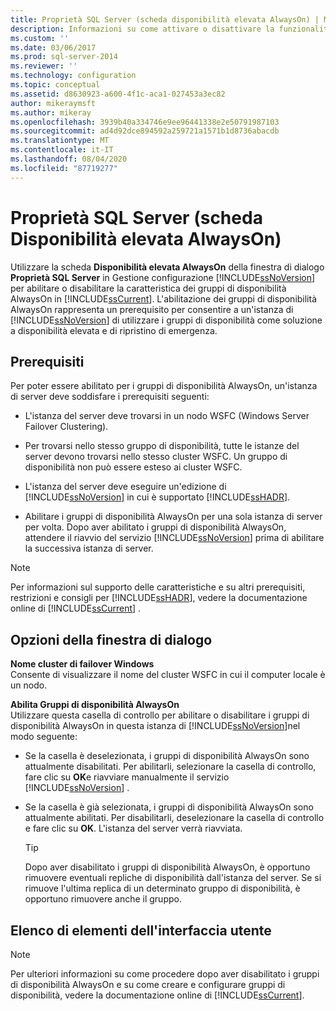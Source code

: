 ```yaml
---
title: Proprietà SQL Server (scheda disponibilità elevata AlwaysOn) | Microsoft Docs
description: Informazioni su come attivare o disattivare la funzionalità Gruppi di disponibilità AlwaysOn in SQL Server 2014. Visualizzare i prerequisiti che l'istanza del server deve soddisfare per questa funzionalità.
ms.custom: ''
ms.date: 03/06/2017
ms.prod: sql-server-2014
ms.reviewer: ''
ms.technology: configuration
ms.topic: conceptual
ms.assetid: d8630923-a600-4f1c-aca1-027453a3ec82
author: mikeraymsft
ms.author: mikeray
ms.openlocfilehash: 3939b40a334746e9ee96441338e2e50791987103
ms.sourcegitcommit: ad4d92dce894592a259721a1571b1d8736abacdb
ms.translationtype: MT
ms.contentlocale: it-IT
ms.lasthandoff: 08/04/2020
ms.locfileid: "87719277"
---
```

# <a name="sql-server-properties-alwayson-high-availability-tab"></a>Proprietà SQL Server (scheda Disponibilità elevata AlwaysOn)
  Utilizzare la scheda **Disponibilità elevata AlwaysOn** della finestra di dialogo **Proprietà SQL Server** in Gestione configurazione [!INCLUDE[ssNoVersion](../../includes/ssnoversion-md.md)] per abilitare o disabilitare la caratteristica dei gruppi di disponibilità AlwaysOn in [!INCLUDE[ssCurrent](../../includes/sscurrent-md.md)]. L'abilitazione dei gruppi di disponibilità AlwaysOn rappresenta un prerequisito per consentire a un'istanza di [!INCLUDE[ssNoVersion](../../includes/ssnoversion-md.md)] di utilizzare i gruppi di disponibilità come soluzione a disponibilità elevata e di ripristino di emergenza.  
  
##  <a name="prerequisites"></a><a name="Prerequisites"></a> Prerequisiti  
 Per poter essere abilitato per i gruppi di disponibilità AlwaysOn, un'istanza di server deve soddisfare i prerequisiti seguenti:  
  
-   L'istanza del server deve trovarsi in un nodo WSFC (Windows Server Failover Clustering).  
  
-   Per trovarsi nello stesso gruppo di disponibilità, tutte le istanze del server devono trovarsi nello stesso cluster WSFC. Un gruppo di disponibilità non può essere esteso ai cluster WSFC.  
  
-   L'istanza del server deve eseguire un'edizione di [!INCLUDE[ssNoVersion](../../includes/ssnoversion-md.md)] in cui è supportato [!INCLUDE[ssHADR](../../includes/sshadr-md.md)].  
  
-   Abilitare i gruppi di disponibilità AlwaysOn per una sola istanza di server per volta. Dopo aver abilitato i gruppi di disponibilità AlwaysOn, attendere il riavvio del servizio [!INCLUDE[ssNoVersion](../../includes/ssnoversion-md.md)] prima di abilitare la successiva istanza di server.  
  
> [!NOTE]  
>  Per informazioni sul supporto delle caratteristiche e su altri prerequisiti, restrizioni e consigli per [!INCLUDE[ssHADR](../../includes/sshadr-md.md)], vedere la documentazione online di [!INCLUDE[ssCurrent](../../includes/sscurrent-md.md)] .  
  
## <a name="dialog-options"></a>Opzioni della finestra di dialogo  
 **Nome cluster di failover Windows**  
 Consente di visualizzare il nome del cluster WSFC in cui il computer locale è un nodo.  
  
 **Abilita Gruppi di disponibilità AlwaysOn**  
 Utilizzare questa casella di controllo per abilitare o disabilitare i gruppi di disponibilità AlwaysOn in questa istanza di [!INCLUDE[ssNoVersion](../../includes/ssnoversion-md.md)]nel modo seguente:  
  
-   Se la casella è deselezionata, i gruppi di disponibilità AlwaysOn sono attualmente disabilitati. Per abilitarli, selezionare la casella di controllo, fare clic su **OK**e riavviare manualmente il servizio [!INCLUDE[ssNoVersion](../../includes/ssnoversion-md.md)] .  
  
-   Se la casella è già selezionata, i gruppi di disponibilità AlwaysOn sono attualmente abilitati. Per disabilitarli, deselezionare la casella di controllo e fare clic su **OK**. L'istanza del server verrà riavviata.  
  
    > [!TIP]  
    >  Dopo aver disabilitato i gruppi di disponibilità AlwaysOn, è opportuno rimuovere eventuali repliche di disponibilità dall'istanza del server. Se si rimuove l'ultima replica di un determinato gruppo di disponibilità, è opportuno rimuovere anche il gruppo.  
  
## <a name="ui-element-list"></a>Elenco di elementi dell'interfaccia utente  
  
> [!NOTE]  
>  Per ulteriori informazioni su come procedere dopo aver disabilitato i gruppi di disponibilità AlwaysOn e su come creare e configurare gruppi di disponibilità, vedere la documentazione online di [!INCLUDE[ssCurrent](../../includes/sscurrent-md.md)].  
  
  

